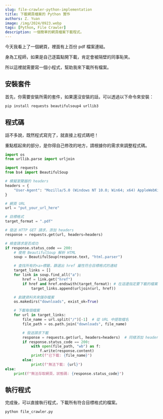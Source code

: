 ```yaml
---
slug: file-crawler-python-implementation
title: 下載網頁檔案的 Python 實作
authors: Z. Yuan
image: /img/2024/0923.webp
tags: [Python, File Crawler]
description: 一個簡單的網頁檔案下載程式。
---
```


今天我看上了一個網頁，裡面有上百份 pdf 檔案連結。

身為工程師，如果是自己逐篇點開下載，肯定會被隔壁的同事恥笑。

所以這裡就需要寫一個小程式，幫助我來下載所有檔案。

<!-- truncate -->

## 安裝套件

首先，你需要安裝所需的套件，如果還沒安裝的話，可以透過以下命令來安裝：

```bash
pip install requests beautifulsoup4 urllib3
```

## 程式碼

話不多說，既然程式寫完了，就直接上程式碼吧！

重點框起來的部分，是你得自己修改的地方，請根據你的需求來調整程式碼。

```python {13,16} title="file_crawler.py"
import os
from urllib.parse import urljoin

import requests
from bs4 import BeautifulSoup

# 模擬瀏覽器的 headers
headers = {
    "User-Agent": "Mozilla/5.0 (Windows NT 10.0; Win64; x64) AppleWebKit/537.36 (KHTML, like Gecko) Chrome/92.0.4515.107 Safari/537.36"
}

# 網頁 URL
url = "put_your_url_here"

# 目標格式
target_format = ".pdf"

# 發送 HTTP GET 請求，添加 headers
response = requests.get(url, headers=headers)

# 檢查請求是否成功
if response.status_code == 200:
    # 使用 BeautifulSoup 解析 HTML
    soup = BeautifulSoup(response.text, "html.parser")

    # 查找所有的<a>標籤，篩選出 href 屬性符合目標格式的連結
    target_links = []
    for link in soup.find_all("a"):
        href = link.get("href")
        if href and href.endswith(target_format): # 在這邊指定要下載的檔案格式
            target_links.append(urljoin(url, href))

    # 創建資料夾來儲存檔案
    os.makedirs("downloads", exist_ok=True)

    # 下載每個檔案
    for url in target_links:
        file_name = url.split("/")[-1]  # 從 URL 中提取檔名
        file_path = os.path.join("downloads", file_name)

        # 發送請求下載
        response = requests.get(url, headers=headers)  # 同樣添加 headers
        if response.status_code == 200:
            with open(file_path, "wb") as f:
                f.write(response.content)
            print(f"已下載: {file_name}")
        else:
            print(f"無法下載: {url}")
else:
    print(f"無法存取網頁，狀態碼: {response.status_code}")
```

## 執行程式

完成後，可以直接執行程式，下載所有符合目標格式的檔案。

```bash
python file_crawler.py
```
